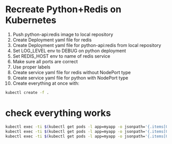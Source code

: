 # Recreate Python+Redis on Kubernetes

1. Push python-api:redis image to local repository
2. Create Deployment yaml file for redis 
3. Create Deployment yaml file for python-api:redis from local repository
4. Set LOG_LEVEL env to DEBUG on python deployment
5. Set REDIS_HOST env to name of redis service
7. Make sure all ports are correct
8. Use proper labels
9. Create service yaml file for redis without NodePort type
10. Create service yaml file for python with NodePort type
11. Create everything at once with:

```sh
kubectl create -f .
```

# check everything works 

```sh
kubectl exec -ti $(kubectl get pods -l app=myapp -o jsonpath='{.items[0].metadata.name}') -- curl python-service:5002/api/v1/info
kubectl exec -ti $(kubectl get pods -l app=myapp -o jsonpath='{.items[0].metadata.name}') -- /bin/bash -c "curl -XPOST python-service:5002/api/v1/info"
kubectl exec -ti $(kubectl get pods -l app=myapp -o jsonpath='{.items[0].metadata.name}') -- curl/ python-service:5002/api/v1/info
```
